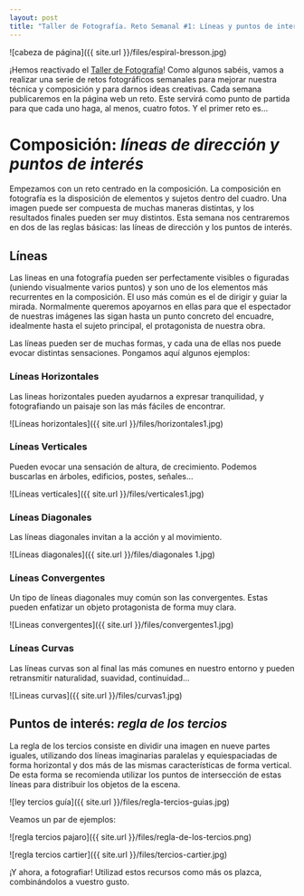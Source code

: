```yaml
---
layout: post
title: "Taller de Fotografía. Reto Semanal #1: Líneas y puntos de interés."
---
```


![cabeza de página]({{ site.url }}/files/espiral-bresson.jpg)

¡Hemos reactivado el [Taller de Fotografía](http://lewiscarroll.es/fotografia-y-revelado)! 
Como algunos sabéis, vamos a realizar una serie de retos fotográficos semanales para mejorar nuestra técnica y composición y para darnos ideas creativas. 
Cada semana publicaremos en la página web un reto. Este servirá como punto de partida para que cada uno haga, al menos, cuatro fotos. Y el primer reto es...


# Composición: *líneas de dirección y puntos de interés* #

Empezamos con un reto centrado en la composición. La composición en fotografía es la disposición de elementos y sujetos dentro del cuadro. Una imagen puede ser compuesta de muchas maneras distintas, y los resultados finales pueden ser muy distintos.
Esta semana nos centraremos en dos de las reglas básicas: las líneas de dirección y los puntos de interés.

## Líneas ## 
Las lineas en una fotografía pueden ser perfectamente visibles o figuradas (uniendo visualmente varios puntos) y son uno de los elementos más recurrentes en la composición.
El uso más común es el de dirigir y guiar la mirada. Normalmente queremos apoyarnos en ellas para que el espectador de nuestras imágenes las sigan hasta un punto concreto del encuadre, idealmente hasta el sujeto principal, el protagonista de nuestra obra.

Las líneas pueden ser de muchas formas, y cada una de ellas nos puede evocar distintas sensaciones. Pongamos aquí algunos ejemplos:

### Líneas Horizontales ###

Las lineas horizontales pueden ayudarnos a expresar tranquilidad, y fotografiando un paisaje son las más fáciles de encontrar. 

![Líneas horizontales]({{ site.url }}/files/horizontales1.jpg)

### Líneas Verticales ###

Pueden evocar una sensación de altura, de crecimiento. Podemos buscarlas en árboles, edificios, postes, señales...

![Líneas verticales]({{ site.url }}/files/verticales1.jpg)

### Líneas Diagonales ###

Las líneas diagonales invitan a la acción y al movimiento.

![Líneas diagonales]({{ site.url }}/files/diagonales 1.jpg)

### Líneas Convergentes ###

Un tipo de líneas diagonales muy común son las convergentes. Estas pueden enfatizar un objeto protagonista de forma muy clara.

![Lineas convergentes]({{ site.url }}/files/convergentes1.jpg)

### Líneas Curvas ###

Las líneas curvas son al final las más comunes en nuestro entorno y pueden retransmitir naturalidad, suavidad, continuidad...

![Lineas curvas]({{ site.url }}/files/curvas1.jpg)


## Puntos de interés: *regla de los tercios* ##
La regla de los tercios consiste en dividir una imagen en nueve partes iguales, utilizando dos líneas imaginarias paralelas y equiespaciadas de forma horizontal y dos más de las mismas características de forma vertical. De esta forma se recomienda utilizar los puntos de intersección de estas líneas para distribuir los objetos de la escena.

![ley tercios guía]({{ site.url }}/files/regla-tercios-guias.jpg)

Veamos un par de ejemplos: 

![regla tercios pajaro]({{ site.url }}/files/regla-de-los-tercios.png)

![regla tercios cartier]({{ site.url }}/files/tercios-cartier.jpg)

¡Y ahora, a fotografiar! Utilizad estos recursos como más os plazca, combinándolos a vuestro gusto. 





